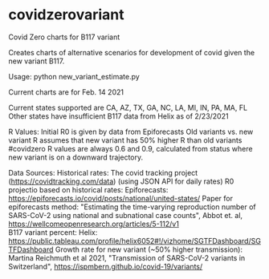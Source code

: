 # covidzerovariant
Covid Zero charts for B117 variant

Creates charts of alternative scenarios for development of covid given the new variant B117.

Usage: python new_variant_estimate.py

Current charts are for Feb. 14 2021 

Current states supported are CA, AZ, TX, GA, NC, LA, MI, IN, PA, MA, FL
Other states have insufficient B117 data from Helix as of 2/23/2021

R Values:
  Initial R0 is given by data from Epiforecasts
  Old variants vs. new variant R assumes that new variant has 50% higher R than old variants
  #covidzero R values are always 0.6 and 0.9, calculated from status where new variant is on a downward trajectory.

Data Sources:
  Historical rates: The covid tracking project (https://covidtracking.com/data) (using JSON API for daily rates)
	R0 projectio based on historical rates: Epiforecasts: https://epiforecasts.io/covid/posts/national/united-states/ 
    Paper for epiforecasts method: "Estimating the time-varying reproduction number of SARS-CoV-2 using national and subnational case counts", Abbot et. al, https://wellcomeopenresearch.org/articles/5-112/v1  
  B117 variant percent: Helix: https://public.tableau.com/profile/helix6052#!/vizhome/SGTFDashboard/SGTFDashboard 
  Growth rate for new variant (~50% higher transmission): Martina Reichmuth et al 2021, "Transmission of SARS-CoV-2 variants in Switzerland", https://ispmbern.github.io/covid-19/variants/ 


